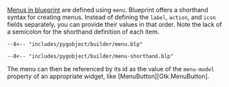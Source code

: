 [Menus in blueprint](https://gnome.pages.gitlab.gnome.org/blueprint-compiler/reference/menus.html) are defined using `menu`.
Blueprint offers a shorthand syntax for creating menus.
Instead of defining the `label`, `action`, and `icon` fields separately, you can provide their values in that order.
Note the lack of a semicolon for the shorthand definition of each item.

<div class="grid cards" markdown>

```blueprint title="Default menu created by new Builder project"
--8<-- "includes/pygobject/builder/menu.blp"
```

```blueprint title="Using shorthand"
--8<-- "includes/pygobject/builder/menu-shorthand.blp"
```

</div>

The menu can then be referenced by its id as the value of the `menu-model` property of an appropriate widget, like [MenuButton][Gtk.MenuButton].
